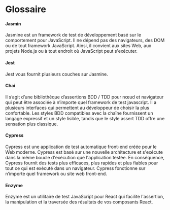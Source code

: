 # Glossaire

#### Jasmin

Jasmine est un framework de test de développement basé sur le comportement pour JavaScript. 
Il ne dépend pas des navigateurs, des DOM ou de tout framework JavaScript. 
Ainsi, il convient aux sites Web, aux projets Node.js ou à tout endroit où JavaScript peut s'exécuter.

#### Jest

Jest vous fournit plusieurs couches sur Jasmine.

#### Chai

Il s’agit d’une bibliothèque d’assertions BDD / TDD pour nœud et navigateur qui peut être associée à n’importe quel framework de test javascript.
Il a plusieurs interfaces qui permettent au développeur de choisir la plus confortable.
Les styles BDD compatibles avec la chaîne fournissent un langage expressif et un style lisible, tandis que le style assert TDD offre une sensation plus classique.

#### Cypress

Cypress est une application de test automatique front-end créée pour le Web moderne. 
Cypress est basé sur une nouvelle architecture et s'exécute dans la même boucle d'exécution que l'application testée.
En conséquence, Cypress fournit des tests plus efficaces, plus rapides et plus fiables pour tout ce qui est exécuté dans un navigateur. 
Cypress fonctionne sur n’importe quel framework ou site web front-end.

#### Enzyme

Enzyme est un utilitaire de test JavaScript pour React qui facilite l'assertion, la manipulation et la traversée des résultats de vos composants React.
